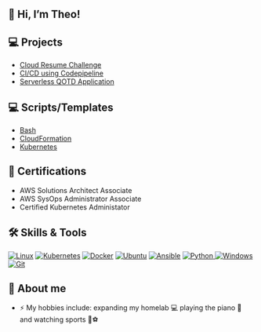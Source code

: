 ## 👋 Hi, I’m Theo!

## 💻 Projects

- [Cloud Resume Challenge](https://github.com/theaji/cloud-resume)
- [CI/CD using Codepipeline](https://github.com/theaji/templates/tree/main/CloudFormation/codepipeline_ec2app)
- [Serverless QOTD Application](https://github.com/theaji/qotd)


## 💻 Scripts/Templates

- [Bash](https://github.com/theaji/templates/tree/main/Bash)
- [CloudFormation](https://github.com/theaji/templatess/tree/main/CloudFormation)
- [Kubernetes](https://github.com/theaji/templates/tree/main/Kubernetes)

## 📃 Certifications

- AWS Solutions Architect Associate
- AWS SysOps Administrator Associate
- Certified Kubernetes Administator

## 🛠️ Skills & Tools


  <a href="#"><img alt="Linux" src="https://img.shields.io/badge/Linux-FCC624?style=plastic&logo=linux&logoColor=black"></a>
  <a href="#"><img alt="Kubernetes" src="https://img.shields.io/badge/Kubernetes-000000?style=plastic&logo=kubernetesn&logoColor=white"></a>
  <a href="#"><img alt="Docker" src="https://img.shields.io/badge/Docker-2CA5E0?style=plastic&logo=docker&logoColor=white"></a>
  <a href="#"><img alt="Ubuntu" src="https://img.shields.io/badge/Ubuntu-23F05033?style=plastic&logo=ubuntu&logoColor=white"></a>
  <a href="#"><img alt="Ansible" src="https://img.shields.io/badge/Ansible%20-%23F05033.svg?style=plastic&logo=ansible&logoColor=white"></a>
  <a href="https://www.python.org" target="_blank">
    <img alt="Python" src="https://img.shields.io/badge/Python%20-%2314354C.svg?style=plastic&logo=python&logoColor=white">
  </a>
  <a href="#"><img alt="Windows" src="https://img.shields.io/badge/Windows-0078D6?style=plastic&logo=windows&logoColor=white"></a>
  <a href="#"><img alt="Git" src="https://img.shields.io/badge/Git%20-%23F05033.svg?style=plastic&logo=git&logoColor=white"></a>
  
  ## 👀  About me

- :zap: My hobbies include: expanding my homelab 💻 playing the piano 🎹 and watching sports 🏈⚽

